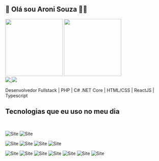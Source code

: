 ## 🚀 Olá sou Aroni Souza 👋🏼

<div>
  <img height="180em" src="https://github-readme-stats.vercel.app/api?username=aronisouza&show_icons=true&theme=tokyonight&include_all_commits=true&langs_count=16&rank_icon=github" />
  
  <img height="180em" src="https://github-readme-stats.vercel.app/api/top-langs?username=aronisouza&layout=compact&langs_count=16&card_width=320&theme=tokyonight" />
</div>

<div>
  <a href="htts://aroni-souza.bubbleapps.io/version-test">
    <img src="https://img.shields.io/badge/website-000000?style=for-the-badge&logo=About.me&logoColor=white" />
  </a>

   <a href="htts://aroni-souza.bubbleapps.io/version-test">
    <img src="https://img.shields.io/badge/LinkedIn-0077B5?style=for-the-badge&logo=linkedin&logoColor=white" />
  </a>
  
</div>


Desenvolvedor Fullstack | PHP | C# .NET Core | HTML/CSS | ReactJS | Typescript

## Tecnologias que eu uso no meu dia
<br />

![Site](https://img.shields.io/badge/Wordpress-21759B?style=for-the-badge&logo=wordpress&logoColor=white)
![Site](https://img.shields.io/badge/SQLite-07405E?style=for-the-badge&logo=sqlite&logoColor=white)
<br />

![Site](	https://img.shields.io/badge/C%23-239120?style=for-the-badge&logo=c-sharp&logoColor=white)
![Site](	https://img.shields.io/badge/.NET-5C2D91?style=for-the-badge&logo=.net&logoColor=white)
![Site](https://img.shields.io/badge/TypeScript-007ACC?style=for-the-badge&logo=typescript&logoColor=white)
![Site](https://img.shields.io/badge/PHP-777BB4?style=for-the-badge&logo=php&logoColor=white)
<br />

![Site](	https://img.shields.io/badge/JavaScript-F7DF1E?style=for-the-badge&logo=javascript&logoColor=black)
![Site](https://img.shields.io/badge/HTML5-E34F26?style=for-the-badge&logo=html5&logoColor=white)
![Site](https://img.shields.io/badge/CSS3-1572B6?style=for-the-badge&logo=css3&logoColor=white)
![Site](https://img.shields.io/badge/React-20232A?style=for-the-badge&logo=react&logoColor=61DAFB)
![Site](https://img.shields.io/badge/Vue.js-35495E?style=for-the-badge&logo=vue.js&logoColor=4FC08D)
![Site](https://img.shields.io/badge/Tailwind_CSS-38B2AC?style=for-the-badge&logo=tailwind-css&logoColor=white)
![Site](https://img.shields.io/badge/Bootstrap-563D7C?style=for-the-badge&logo=bootstrap&logoColor=white)



